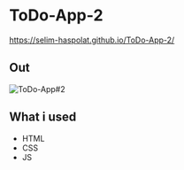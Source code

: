 # ToDo-App-2

https://selim-haspolat.github.io/ToDo-App-2/

## Out
![ToDo-App#2](https://user-images.githubusercontent.com/118964736/213920626-f014e6f3-bed2-4e99-94b4-dcf4e057bc58.gif)

## What i used
- HTML 
- CSS 
- JS
